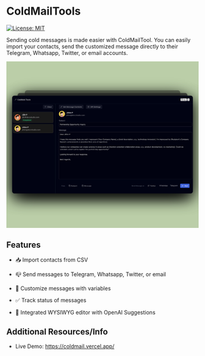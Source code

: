 # ColdMailTools

[![License: MIT](https://img.shields.io/badge/License-MIT-yellow.svg)](https://opensource.org/licenses/MIT)

Sending cold messages is made easier with ColdMailTool. You can easily import your contacts, send the customized message directly to their Telegram, Whatsapp, Twitter, or email accounts.

[![ColdMailTools](https://raw.githubusercontent.com/Devzstudio/ColdMailTools/main/preview.png "ColdMailTools")]()

## Features

- 📥 Import contacts from CSV

- 📪 Send messages to Telegram, Whatsapp, Twitter, or email

- 💬 Customize messages with variables

- ✅ Track status of messages

- 🤖 Integrated WYSIWYG editor with OpenAI Suggestions


## Additional Resources/Info

- Live Demo: https://coldmail.vercel.app/
